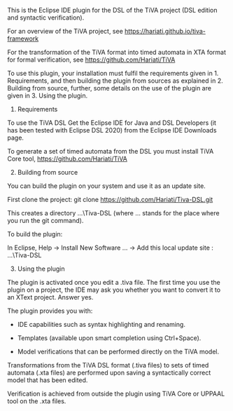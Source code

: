 This is the Eclipse IDE plugin for the DSL of the TiVA project (DSL edition and syntactic verification).

For an overview of the TiVA project, see https://hariati.github.io/tiva-framework

For the transformation of the TiVA format into timed automata in XTA format for formal verification, see https://github.com/Hariati/TiVA

To use this plugin, your installation must fulfil the requirements given in 1. Requirements, and then building the plugin from sources as explained in 2. Building from source, further, some details on the use of the plugin are given in 3. Using the plugin.


1. Requirements

To use the TiVA DSL Get the Eclipse IDE for Java and DSL Developers (it has been tested with Eclipse DSL 2020) from the Eclipse IDE Downloads page.

To generate a set of timed automata from the DSL you must install TiVA Core tool, https://github.com/Hariati/TiVA


2. Building from source

You can build the plugin on your system and use it as an update site. 

First clone the project: git clone https://github.com/Hariati/Tiva-DSL.git

This creates a directory ...\Tiva-DSL (where ... stands for the place where you run the git command). 

To build the plugin:

In Eclipse, Help -> Install New Software ... -> Add this local update site : ...\Tiva-DSL


3. Using the plugin

The plugin is activated once you edit a .tiva file. The first time you use the plugin on a project, the IDE may ask you whether you want to convert it to an XText project. Answer yes.

The plugin provides you with:

- IDE capabilities such as syntax highlighting and renaming.

- Templates (available upon smart completion using Ctrl+Space).

- Model verifications that can be performed directly on the TiVA model.

Transformations from the TiVA DSL format (.tiva files) to sets of timed automata (.xta files) are performed upon saving a syntactically correct model that has been edited.

Verification is achieved from outside the plugin using TiVA Core or UPPAAL tool on the .xta files.